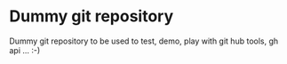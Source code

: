 # Dummy git repository

Dummy git repository to be used to test, demo, play with git hub tools, gh api ... :-)


